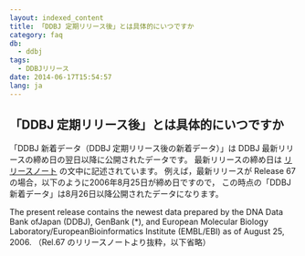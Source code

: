```yaml
---
layout: indexed_content
title: 「DDBJ 定期リリース後」とは具体的にいつですか
category: faq
db:
  - ddbj
tags: 
  - DDBJリリース
date: 2014-06-17T15:54:57
lang: ja
---
```


## 「DDBJ 定期リリース後」とは具体的にいつですか

「DDBJ 新着データ（DDBJ 定期リリース後の新着データ）」は DDBJ 最新リリースの締め日の翌日以降に公開されたデータです。 最新リリースの締め日は <a href="ftp://ftp.ddbj.nig.ac.jp/ddbj_database/ddbj/ddbjrel.txt">リリースノート</a> の文中に記述されています。 例えば，最新リリースが Release 67 の場合，以下のように2006年8月25日が締め日ですので， この時点の「DDBJ 新着データ」は8月26日以降公開されたデータになります。
<div class="small">
The present release contains the newest data prepared by the DNA Data Bank ofJapan (DDBJ), GenBank (*), and European Molecular Biology Laboratory/EuropeanBioinformatics Institute (EMBL/EBI) as of August 25, 2006. （Rel.67 のリリースノートより抜粋，以下省略）
</div>
